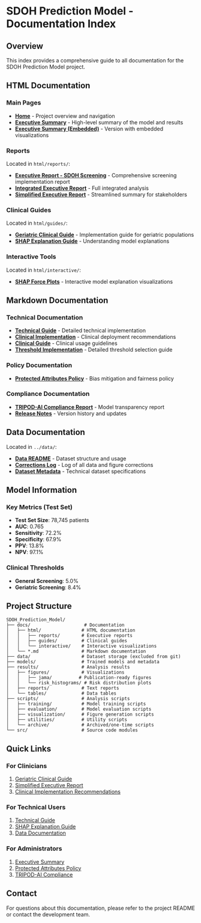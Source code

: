 # SDOH Prediction Model - Documentation Index

## Overview
This index provides a comprehensive guide to all documentation for the SDOH Prediction Model project.

## HTML Documentation

### Main Pages
- **[Home](html/index.html)** - Project overview and navigation
- **[Executive Summary](html/executive_summary.html)** - High-level summary of the model and results
- **[Executive Summary (Embedded)](html/executive_summary_embedded.html)** - Version with embedded visualizations

### Reports
Located in `html/reports/`:
- **[Executive Report - SDOH Screening](html/reports/executive_report_sdoh_screening.html)** - Comprehensive screening implementation report
- **[Integrated Executive Report](html/reports/integrated_executive_report_sdoh.html)** - Full integrated analysis
- **[Simplified Executive Report](html/reports/simplified_executive_report.html)** - Streamlined summary for stakeholders

### Clinical Guides
Located in `html/guides/`:
- **[Geriatric Clinical Guide](html/guides/geriatric_clinical_guide.html)** - Implementation guide for geriatric populations
- **[SHAP Explanation Guide](html/guides/shap_explanation_guide.html)** - Understanding model explanations

### Interactive Tools
Located in `html/interactive/`:
- **[SHAP Force Plots](html/interactive/shap_force_plots.html)** - Interactive model explanation visualizations

## Markdown Documentation

### Technical Documentation
- **[Technical Guide](technical_guide.md)** - Detailed technical implementation
- **[Clinical Implementation](clinical_implementation_recommendations.md)** - Clinical deployment recommendations
- **[Clinical Guide](clinical_guide.md)** - Clinical usage guidelines
- **[Threshold Implementation](sdoh_threshold_implementation_guide.md)** - Detailed threshold selection guide

### Policy Documentation
- **[Protected Attributes Policy](PROTECTED_ATTRIBUTES_POLICY.md)** - Bias mitigation and fairness policy

### Compliance Documentation
- **[TRIPOD-AI Compliance Report](../TRIPOD_AI_COMPLIANCE_REPORT.md)** - Model transparency report
- **[Release Notes](../RELEASE_NOTES.md)** - Version history and updates

## Data Documentation
Located in `../data/`:
- **[Data README](../data/README.md)** - Dataset structure and usage
- **[Corrections Log](../data/CORRECTIONS_LOG.md)** - Log of all data and figure corrections
- **[Dataset Metadata](../data/dataset_metadata.json)** - Technical dataset specifications

## Model Information

### Key Metrics (Test Set)
- **Test Set Size**: 78,745 patients
- **AUC**: 0.765
- **Sensitivity**: 72.2%
- **Specificity**: 67.9%
- **PPV**: 13.8%
- **NPV**: 97.1%

### Clinical Thresholds
- **General Screening**: 5.0%
- **Geriatric Screening**: 8.4%

## Project Structure

```
SDOH_Prediction_Model/
├── docs/                    # Documentation
│   ├── html/               # HTML documentation
│   │   ├── reports/        # Executive reports
│   │   ├── guides/         # Clinical guides
│   │   └── interactive/    # Interactive visualizations
│   └── *.md                # Markdown documentation
├── data/                   # Dataset storage (excluded from git)
├── models/                 # Trained models and metadata
├── results/                # Analysis results
│   ├── figures/            # Visualizations
│   │   ├── jama/          # Publication-ready figures
│   │   └── risk_histograms/ # Risk distribution plots
│   ├── reports/            # Text reports
│   └── tables/             # Data tables
├── scripts/                # Analysis scripts
│   ├── training/           # Model training scripts
│   ├── evaluation/         # Model evaluation scripts
│   ├── visualization/      # Figure generation scripts
│   ├── utilities/          # Utility scripts
│   └── archive/            # Archived/one-time scripts
└── src/                    # Source code modules
```

## Quick Links

### For Clinicians
1. [Geriatric Clinical Guide](html/guides/geriatric_clinical_guide.html)
2. [Simplified Executive Report](html/reports/simplified_executive_report.html)
3. [Clinical Implementation Recommendations](clinical_implementation_recommendations.md)

### For Technical Users
1. [Technical Guide](technical_guide.md)
2. [SHAP Explanation Guide](html/guides/shap_explanation_guide.html)
3. [Data Documentation](../data/README.md)

### For Administrators
1. [Executive Summary](html/executive_summary.html)
2. [Protected Attributes Policy](PROTECTED_ATTRIBUTES_POLICY.md)
3. [TRIPOD-AI Compliance](../TRIPOD_AI_COMPLIANCE_REPORT.md)

## Contact
For questions about this documentation, please refer to the project README or contact the development team.